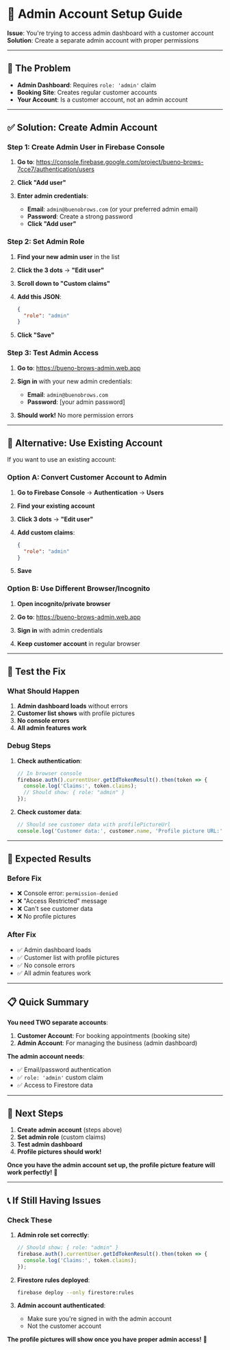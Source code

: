 # 🔐 Admin Account Setup Guide

**Issue**: You're trying to access admin dashboard with a customer account  
**Solution**: Create a separate admin account with proper permissions

---

## 🎯 **The Problem**

- **Admin Dashboard**: Requires `role: 'admin'` claim
- **Booking Site**: Creates regular customer accounts
- **Your Account**: Is a customer account, not an admin account

---

## ✅ **Solution: Create Admin Account**

### **Step 1: Create Admin User in Firebase Console**

1. **Go to**: https://console.firebase.google.com/project/bueno-brows-7cce7/authentication/users

2. **Click "Add user"**

3. **Enter admin credentials**:
   - **Email**: `admin@buenobrows.com` (or your preferred admin email)
   - **Password**: Create a strong password
   - **Click "Add user"**

### **Step 2: Set Admin Role**

1. **Find your new admin user** in the list

2. **Click the 3 dots** → **"Edit user"**

3. **Scroll down to "Custom claims"**

4. **Add this JSON**:
   ```json
   {
     "role": "admin"
   }
   ```

5. **Click "Save"**

### **Step 3: Test Admin Access**

1. **Go to**: https://bueno-brows-admin.web.app

2. **Sign in** with your new admin credentials:
   - **Email**: `admin@buenobrows.com`
   - **Password**: [your admin password]

3. **Should work!** No more permission errors

---

## 🔧 **Alternative: Use Existing Account**

If you want to use an existing account:

### **Option A: Convert Customer Account to Admin**

1. **Go to Firebase Console** → **Authentication** → **Users**

2. **Find your existing account**

3. **Click 3 dots** → **"Edit user"**

4. **Add custom claims**:
   ```json
   {
     "role": "admin"
   }
   ```

5. **Save**

### **Option B: Use Different Browser/Incognito**

1. **Open incognito/private browser**

2. **Go to**: https://bueno-brows-admin.web.app

3. **Sign in** with admin credentials

4. **Keep customer account** in regular browser

---

## 🧪 **Test the Fix**

### **What Should Happen**

1. **Admin dashboard loads** without errors
2. **Customer list shows** with profile pictures
3. **No console errors**
4. **All admin features work**

### **Debug Steps**

1. **Check authentication**:
   ```javascript
   // In browser console
   firebase.auth().currentUser.getIdTokenResult().then(token => {
     console.log('Claims:', token.claims);
     // Should show: { role: "admin" }
   });
   ```

2. **Check customer data**:
   ```javascript
   // Should see customer data with profilePictureUrl
   console.log('Customer data:', customer.name, 'Profile picture URL:', customer.profilePictureUrl);
   ```

---

## 🎯 **Expected Results**

### **Before Fix**
- ❌ Console error: `permission-denied`
- ❌ "Access Restricted" message
- ❌ Can't see customer data
- ❌ No profile pictures

### **After Fix**
- ✅ Admin dashboard loads
- ✅ Customer list with profile pictures
- ✅ No console errors
- ✅ All admin features work

---

## 📋 **Quick Summary**

**You need TWO separate accounts**:

1. **Customer Account**: For booking appointments (booking site)
2. **Admin Account**: For managing the business (admin dashboard)

**The admin account needs**:
- ✅ Email/password authentication
- ✅ `role: 'admin'` custom claim
- ✅ Access to Firestore data

---

## 🚀 **Next Steps**

1. **Create admin account** (steps above)
2. **Set admin role** (custom claims)
3. **Test admin dashboard**
4. **Profile pictures should work!**

**Once you have the admin account set up, the profile picture feature will work perfectly!** 🎉

---

## 📞 **If Still Having Issues**

### **Check These**

1. **Admin role set correctly**:
   ```javascript
   // Should show: { role: "admin" }
   firebase.auth().currentUser.getIdTokenResult().then(token => {
     console.log('Claims:', token.claims);
   });
   ```

2. **Firestore rules deployed**:
   ```bash
   firebase deploy --only firestore:rules
   ```

3. **Admin account authenticated**:
   - Make sure you're signed in with the admin account
   - Not the customer account

**The profile pictures will show once you have proper admin access!** 🚀
